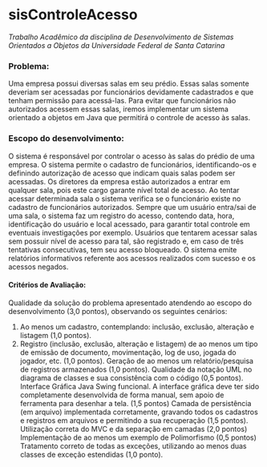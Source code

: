 # sisControleAcesso

*Trabalho Acadêmico da disciplina de Desenvolvimento de Sistemas Orientados a Objetos da Universidade Federal de Santa Catarina*

### **Problema:** ###

  Uma empresa possui diversas salas em seu prédio. Essas salas somente deveriam ser acessadas por funcionários devidamente cadastrados e que tenham permissão para acessá-las. Para
evitar que funcionários não autorizados acessem essas salas, iremos implementar um sistema
orientado a objetos em Java que permitirá o controle de acesso às salas.

### **Escopo do desenvolvimento:** ###

  O sistema é responsável por controlar o acesso às salas do prédio de uma empresa.
O sistema permite o cadastro de funcionários, identificando-os e definindo autorização de acesso
que indicam quais salas podem ser acessadas. Os diretores da empresa estão autorizados a entrar em
qualquer sala, pois este cargo garante nível total de acesso.
Ao tentar acessar determinada sala o sistema verifica se o funcionário existe no cadastro de
funcionários autorizados. Sempre que um usuário entra/sai de uma sala, o sistema faz um registro
do acesso, contendo data, hora, identificação do usuário e local acessado, para garantir total controle
em eventuais investigações por exemplo. Usuários que tentarem acessar salas sem possuir nível de
acesso para tal, são registrado e, em caso de três tentativas consecutivas, tem seu acesso bloqueado.
O sistema emite relatórios informativos referente aos acessos realizados com sucesso e os
acessos negados.

#### Critérios de Avaliação:

Qualidade da solução do problema apresentado atendendo ao escopo do desenvolvimento (3,0 pontos), observando os seguintes cenários:

1. Ao menos um cadastro, contemplando: inclusão, exclusão, alteração e listagem (1,0 pontos).
1. Registro (inclusão, exclusão, alteração e listagem) de ao menos um tipo de emissão de documento, movimentação, log de uso, jogada do jogador, etc. (1,0 pontos).
Geração de ao menos um relatório/pesquisa de registros armazenados (1,0 pontos).
Qualidade da notação UML no diagrama de classes e sua consistência com o código (0,5 pontos).
Interface Gráfica Java Swing funcional. A interface gráfica deve ter sido completamente desenvolvida de forma manual, sem apoio de ferramenta para desenhar a tela. (1,5 pontos)
Camada de persistência (em arquivo) implementada corretamente, gravando todos os cadastros e registros em arquivos e permitindo a sua recuperação (1,5 pontos).
Utilização correta do MVC e da separação em camadas (2,0 pontos)
Implementação de ao menos um exemplo de Polimorfismo (0,5 pontos)
Tratamento correto de todas as exceções, utilizando ao menos duas classes de exceção estendidas (1,0 ponto).
